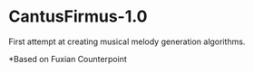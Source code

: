 # CantusFirmus-1.0

First attempt at creating musical melody generation algorithms. 

*Based on Fuxian Counterpoint
